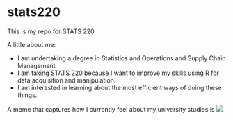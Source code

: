 # stats220

This is my repo for STATS 220. 

A little about me:

- I am undertaking a degree in Statistics and Operations and Supply Chain Management
- I am taking STATS 220 because I want to improve my skills using R for data acquisition and manipulation.
- I am interested in learning about the most efficient ways of doing these things.

A meme that captures how I currently feel about my university studies is ![]([https://c.tenor.com/8druEACXtX8AAAAd/tenor.gif](https://media1.tenor.com/m/0q4lN1_ApMoAAAAC/dory-marlin.gif))
